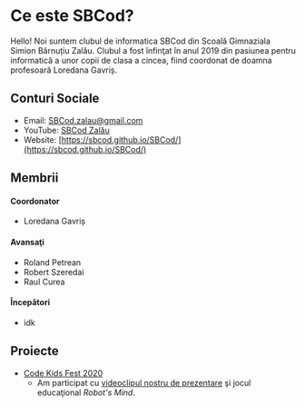 



# Ce este SBCod?
Hello! 
Noi suntem clubul de informatica SBCod din Scoală Gimnaziala Simion Bărnuțiu Zalău. Clubul a fost înfinţat în anul 2019 din pasiunea pentru informatică a unor copii de clasa a cincea, fiind coordonat de doamna profesoară Loredana Gavriș.

## Conturi Sociale
- Email: [SBCod.zalau@gmail.com](https://mail.google.com/)
- YouTube: [SBCod Zalău](https://www.youtube.com/channel/UCEU6mIzOVlCUVx2vVRKi8mg)
- Website: [https://sbcod.github.io/SBCod/](https://sbcod.github.io/SBCod/)

## Membrii
#### Coordonator
- Loredana Gavriș

#### Avansaţi
- Roland Petrean
- Robert Szeredai
- Raul Curea

#### Începători
- idk

## Proiecte
- [Code Kids Fest 2020](codekidsfest.md)
  - Am participat cu [videoclipul nostru de prezentare](https://www.youtube.com/watch?v=2-JiN-3wGhw) şi jocul educaţional _Robot's Mind_.
